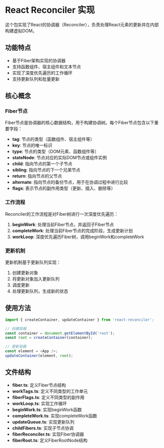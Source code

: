# React Reconciler 实现

这个包实现了React的协调器（Reconciler），负责处理React元素的更新并在内部构建虚拟DOM。

## 功能特点

- 基于Fiber架构实现的协调器
- 支持函数组件、宿主组件和文本节点
- 实现了深度优先遍历的工作循环
- 支持更新队列和批量更新

## 核心概念

### Fiber节点

Fiber节点是协调器的核心数据结构，用于构建协调树。每个Fiber节点包含以下重要字段：

- **tag**: 节点的类型（函数组件、宿主组件等）
- **key**: 节点的唯一标识
- **type**: 节点的类型（DOM元素、函数组件等）
- **stateNode**: 节点对应的实际DOM节点或组件实例
- **child**: 指向节点的第一个子节点
- **sibling**: 指向节点的下一个兄弟节点
- **return**: 指向节点的父节点
- **alternate**: 指向节点的备份节点，用于在协调过程中进行比较
- **flags**: 表示节点的副作用类型（更新、插入、删除等）

### 工作流程

Reconciler的工作流程是对Fiber树进行一次深度优先遍历：

1. **beginWork**: 处理当前Fiber节点，并返回子Fiber节点
2. **completeWork**: 处理当前Fiber节点的完成阶段，生成更新计划
3. **workLoop**: 深度优先遍历Fiber树，调用beginWork和completeWork

### 更新机制

更新机制基于更新队列实现：

1. 创建更新对象
2. 将更新对象加入更新队列
3. 调度更新
4. 处理更新队列，生成新的状态

## 使用方法

```javascript
import { createContainer, updateContainer } from 'react-reconciler';

// 创建容器
const container = document.getElementById('root');
const root = createContainer(container);

// 更新容器
const element = <App />;
updateContainer(element, root);
```

## 文件结构

- **fiber.ts**: 定义Fiber节点结构
- **workTags.ts**: 定义不同类型的工作单元
- **fiberFlags.ts**: 定义不同类型的副作用
- **workLoop.ts**: 实现工作循环
- **beginWork.ts**: 实现beginWork函数
- **completeWork.ts**: 实现completeWork函数
- **updateQueue.ts**: 实现更新队列
- **childFibers.ts**: 实现子节点协调
- **fiberReconciler.ts**: 实现Fiber协调器
- **fiberRoot.ts**: 定义FiberRootNode结构